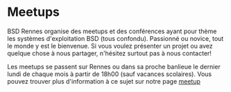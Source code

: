 # Meetups

BSD Rennes organise des meetups et des conférences ayant pour thème
les systèmes d'exploitation BSD (tous confondu). Passionné ou novice,
tout le monde y est le bienvenue. Si vous voulez présenter un projet
ou avez quelque chose à nous partager, n'hésitez surtout pas à nous
contacter!

Les meetups se passent sur Rennes ou dans sa proche banlieue le
dernier lundi de chaque mois à partir de 18h00 (sauf vacances
scolaires). Vous pouvez trouver plus d'information à ce sujet sur
notre page [meetup](https://meetup.bsd-rennes.fr)
